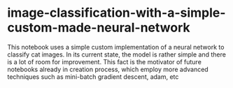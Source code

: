 # image-classification-with-a-simple-custom-made-neural-network
This notebook uses a simple custom implementation of a neural network to classify cat images. In its current state, the model is rather simple and there is a lot of room for improvement. This fact is the motivator of future notebooks already in creation process, which employ more advanced techniques such as mini-batch gradient descent, adam, etc
